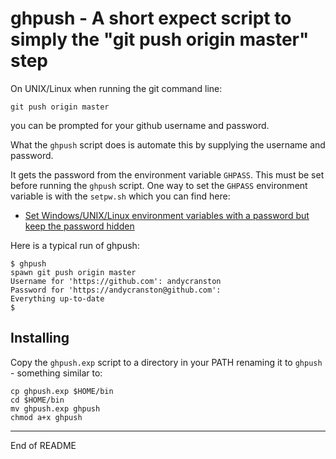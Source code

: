 # ghpush - A short expect script to simply the "git push origin master" step

On UNIX/Linux when running the git command line:

```
git push origin master
```

you can be prompted for your github username and password.

What the `ghpush` script does is automate this by supplying the username
and password.

It gets the password from the environment variable `GHPASS`.  This must
be set before running the `ghpush` script.  One way to set the
`GHPASS` environment variable is with the `setpw.sh` which you can find here:

* [Set Windows/UNIX/Linux environment variables with a password but keep the password hidden](https://github.com/andycranston/setpw)

Here is a typical run of ghpush:

```
$ ghpush
spawn git push origin master
Username for 'https://github.com': andycranston
Password for 'https://andycranston@github.com':
Everything up-to-date
$
```

## Installing

Copy the `ghpush.exp` script to a directory in your PATH renaming
it to `ghpush` - something similar to:

```
cp ghpush.exp $HOME/bin
cd $HOME/bin
mv ghpush.exp ghpush
chmod a+x ghpush
```

---------------------------------------------
End of README
